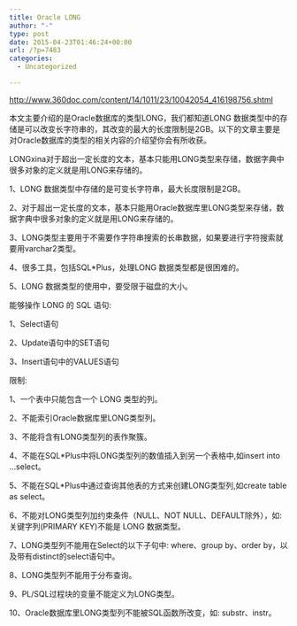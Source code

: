 ```yaml
---
title: Oracle LONG
author: "-"
type: post
date: 2015-04-23T01:46:24+00:00
url: /?p=7483
categories:
  - Uncategorized

---
```

http://www.360doc.com/content/14/1011/23/10042054_416198756.shtml


本文主要介绍的是Oracle数据库的类型LONG，我们都知道LONG 数据类型中的存储是可以改变长字符串的，其改变的最大的长度限制是2GB。以下的文章主要是对Oracle数据库的类型的相关内容的介绍望你会有所收获。

LONGxina对于超出一定长度的文本，基本只能用LONG类型来存储，数据字典中很多对象的定义就是用LONG来存储的。


1、LONG 数据类型中存储的是可变长字符串，最大长度限制是2GB。


2、对于超出一定长度的文本，基本只能用Oracle数据库里LONG类型来存储，数据字典中很多对象的定义就是用LONG来存储的。


3、LONG类型主要用于不需要作字符串搜索的长串数据，如果要进行字符搜索就要用varchar2类型。


4、很多工具，包括SQL*Plus，处理LONG 数据类型都是很困难的。


5、LONG 数据类型的使用中，要受限于磁盘的大小。


能够操作 LONG 的 SQL 语句: 


1、Select语句


2、Update语句中的SET语句


3、Insert语句中的VALUES语句


限制: 


1、一个表中只能包含一个 LONG 类型的列。


2、不能索引Oracle数据库里LONG类型列。


3、不能将含有LONG类型列的表作聚簇。


4、不能在SQL*Plus中将LONG类型列的数值插入到另一个表格中,如insert into …select。


5、不能在SQL*Plus中通过查询其他表的方式来创建LONG类型列,如create table as select。


6、不能对LONG类型列加约束条件（NULL、NOT NULL、DEFAULT除外），如: 关键字列(PRIMARY KEY)不能是 LONG 数据类型。


7、LONG类型列不能用在Select的以下子句中: where、group by、order by，以及带有distinct的select语句中。


8、LONG类型列不能用于分布查询。


9、PL/SQL过程块的变量不能定义为LONG类型。


10、Oracle数据库里LONG类型列不能被SQL函数所改变，如: substr、instr。